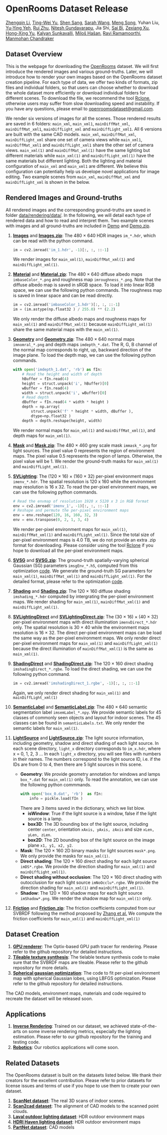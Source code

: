 # OpenRooms Dataset Release

[Zhengqin Li](https://sites.google.com/a/eng.ucsd.edu/zhengqinli), [Ting-Wei Yu](https://www.linkedin.com/in/ting-wei-yu/), [Shen Sang](https://www.linkedin.com/in/shen-sang-ab6b0217a/), [Sarah Wang](https://www.linkedin.com/in/sawang07/), [Meng Song](https://sites.google.com/site/mengsong1130/), Yuhan Liu, [Yu-Ying Yeh](https://yuyingyeh.github.io/), [Rui Zhu](https://jerrypiglet.github.io/), [Nitesh Gundavarapu](https://scholar.google.com/citations?user=v19p_0oAAAAJ&hl=en), Jia Shi, [Sai Bi](https://sai-bi.github.io/), [Zexiang Xu](https://cseweb.ucsd.edu/~zex014/), [Hong-Xing Yu](https://kovenyu.com/), [Kalyan Sunkavalli](http://www.kalyans.org/), [Miloš Hašan](http://www.miloshasan.net/), [Ravi Ramamoorthi](http://cseweb.ucsd.edu/~ravir/), [Manmohan Chandraker](https://cseweb.ucsd.edu/~mkchandraker/)

## Dataset Overview
This is the webpage for downloading the [OpenRooms](https://vilab-ucsd.github.io/ucsd-openrooms/) dataset. We will first introduce the rendered images and various ground-truths. Later, we will introduce how to render your own images based on the OpenRooms dataset creation pipeline. For each type of data, we offer two kinds of formats, zip files and individual folders, so that users can choose whether to download the whole dataset more efficiently or download individual folders for different scenes. To download the file, we recommend the tool [Rclone](https://rclone.org/), otherwise users may suffer from slow downloading speed and instability. If you have any questions, please email to openroomsdataset@gmail.com. 

We render six versions of images for all the scenes. Those rendered results are saved in 6 folders: `main_xml`, `main_xml1`, `mainDiffMat_xml`, `mainDiffMat_xml1`, `mainDiffLight_xml` and `mainDiffLight_xml1`. All 6 versions are built with the same CAD models. `main_xml`, `mainDiffMat_xml`, `mainDiffLight_xml` share one set of camera views while `main_xml1`, `mainDiffMat_xml1` and `mainDiffLight_xml1` share the other set of camera views. `main_xml(1)` and `mainDiffMat_xml(1)` have the same lighting but different materials while `main_xml(1)` and `mainDiffLight_xml(1)` have the same materials but different lighting. Both the lighting and material configuration of `main_xml` and `main_xml1` are different. We believe this configuration can potentially help us develope novel applications for image editing. Two example scenes from `main_xml`, `mainDiffMat_xml` and `mainDiffLight_xml` is shown in the below. 

## Rendered Images and Ground-truths
All rendered images and the corresponding ground-truths are saved in folder [data/rendering/data/](README.md). In the following, we will detail each type of rendered data and how to read and interpret them. Two example scenes with images and all ground-truths are included in [Demo](README.md) and [Demo.zip](README.md). 

1. **[Images](README.md)** and **[Images.zip](README.md)**: The 480 × 640 HDR images `im_*.hdr`, which can be read with the python command. 
    ```python
    im = cv2.imread('im_1.hdr', -1)[:, :, ::-1]
    ```
    We render images for `main_xml(1)`, `mainDiffMat_xml(1)` and `mainDiffLight_xml(1)`.

2. **[Material](README.md)** and **[Material.zip](README.md)**: The 480 × 640 diffuse albedo maps `imbaseColor_*.png` and roughness map `imroughness_*.png`. Note that the diffuse albedo map is saved in sRGB space. To load it into linear RGB space, we can use the following python commands. The roughness map is saved in linear space and can be read directly. 
    ```python
    im = cv2.imread('imbaseColor_1.hdr')[:, :, ::-1]
    im = (im.astype(np.float32 ) / 255.0) ** (2.2)
    ```
    We only render the diffuse albedo maps and roughness maps for `main_xml(1)` and `mainDiffMat_xml(1)` because `mainDiffLight_xml(1)` share the same material maps with the `main_xml(1)`.

3. **[Geometry](README.md)** and **[Geometry.zip](README.md)**: The 480 × 640 normal maps `imnomral_*.png` and depth maps `imdepth_*.dat`. The R, G, B channel of the normal map corresponds to right, up, backward direction of the image plane. To load the depth map, we can use the following python commands. 
    ```python
    with open('imdepth_1.dat', 'rb') as fIn:
        # Read the height and width of depth
        hBuffer = fIn.read(4)
        height = struct.unpack('i', hBuffer)[0]
        wBuffer = fIn.read(4)
        width = struct.unpack('i', wBuffer)[0]
        # Read depth 
        dBuffer = fIn.read(4 * width * height )
        depth = np.array(
            struct.unpack('f' * height * width, dBuffer ), 
            dtype=np.float32 )
        depth = depth.reshape(height, width)
    ```
    We render normal maps for `main_xml(1)` and `mainDiffMat_xml(1)`, and depth maps for `main_xml(1)`.

4. **[Mask](README.md)** and **[Mask.zip](README.md)**: The 480 × 460 grey scale mask `immask_*.png` for light sources. The pixel value 0 represents the region of environment maps. The pixel value 0.5 represents the region of lamps. Otherwise, the pixel value will be 1. We render the ground-truth masks for `main_xml(1)` and `mainDiffLight_xml(1)`. 

5. **[SVLighting](README.md)**: The (120 × 16) × (160 × 32) per-pixel environment maps `imenv_*.hdr`. The spatial resolution is 120 x 160 while the environment map resolution is 16 x 32. To read the per-pixel environment maps, we can use the following python commands. 
    ```python
    # Read the envmap of resolution 1920 x 5120 x 3 in RGB format 
    env = cv2.imread('imenv_1', -1)[:, :, ::-1]
    # Reshape and permute the per-pixel environment maps
    env = env.reshape(120, 16, 160, 32, 3)
    env = env.transpose(0, 2, 1, 3, 4)
    ```
    We render per-pixel environment maps for `main_xml(1)`, `mainDiffMat_xml(1)` and `mainDiffLight_xml(1)`. Since the total size of per-pixel environment maps is 4.0 TB, we do not provide an extra .zip format for downloading. Please consider using the tool [Rclone](https://rclone.org/) if you hope to download all the per-pixel environment maps.

6. **[SVSG](README.md)** and **[SVSG.zip](README.md)**: The ground-truth spatially-varying spherical Gaussian (SG) parameters `imsgEnv_*.h5`, computed from this optimization [code](https://github.com/lzqsd/SphericalGaussianOptimization). We generate the ground-truth SG parameters for `main_xml(1)`, `mainDiffMat_xml(1)` and `mainDiffLight_xml(1)`. For the detailed format, please refer to the optimization [code](https://github.com/lzqsd/SphericalGaussianOptimization). 

7. **[Shading](README.md)** and **[Shading.zip](README.md)**: The 120 × 160 diffuse shading `imshading_*.hdr` computed by intergrating the per-pixel environment maps. We render shading for `main_xml(1)`, `mainDiffMat_xml(1)` and `mainDiffLight_xml(1)`. 

8. **[SVLightingDirect](README.md)** and **[SVLightingDirect.zip](README.md)**: The (30 × 16) × (40 × 32) per-pixel environment maps with direct illumination `imenvDirect_*.hdr` only. The spatial resolution is 30 × 40 while the environment maps resolution is 16 × 32. The direct per-pixel environment maps can be load the same way as the per-pixel environment maps. We only render direct per-pixel environment maps for `main_xml(1)` and `mainDiffLight_xml(1)` because the direct illumination of `mainDiffMat_xml(1)` is the same as `main_xml(1)`. 

9. **[ShadingDirect](README.md)** and **[ShadingDirect.zip](README.md)**: The 120 × 160 direct shading `imshadingDirect_*.rgbe`. To load the direct shading, we can use the following python command. 
    ```python
    im = cv2.imread('imshadingDirect_1.rgbe', -1)[:, :, ::-1]
    ```
    Again, we only render direct shading for `main_xml(1)` and `mainDiffLight_xml(1)`

10. **[SemanticLabel](README.md)** and **[SemanticLabel.zip](README.md)**: The 480 × 640 semantic segmentation label `imsemLabel_*.npy`. We provide semantic labels for 45 classes of commonly seen objects and layout for indoor scenes. The 45 classes can be found in `semanticLabels.txt`. We only render the semantic labels for `main_xml(1)`. 

11. **[LightSource](README.md)** and **[LightSource.zip](README.md)**: The light source information, including geometry, shadow and direct shading of each light source. In each scene directory, `light_x` directory corresponds to `im_x.hdr`, where x = 0, 1, 2, 3 ... In each `light_x` directory, you will see files with numbers in their names. The numbers correspond to the light source ID, i.e. if the IDs are from 0 to 4, then there are 5 light sources in this scene. 
    * **Geometry**: We provide geometry annotation for windows and lamps `box_*.dat` for `main_xml(1)` only. To read the annotation, we can use the following python commmands. 
        ```python
        with open('box_0.dat', 'rb')  as fIn:
            info = pickle.load(fIn )
        ```
        There are 3 items saved in the dictionary, which we list blow.
        * **isWindow**: True if the light source is a window, false if the light source is a lamp. 
        * **box3D**: The 3D bounding box of the light source, including center `center`, orientation `xAxis, yAxis, zAxis` and size `xLen, yLen, zLen`. 
        * **box2D**: The 2D bounding box of the light source on the image plane `x1, y1, x2, y2`. 
    * **Mask**: The 120 × 160 2D binary masks for light sources `mask*.png`. We only provide the masks for `main_xml(1)`. 
    * **Direct shading**: The 120 × 160 direct shading for each light source `imDS*.rgbe`. We provide the direction shading for `main_xml(1)` and `mainDiffLight_xml(1)`. 
    * **Direct shading without occlusion**: The 120 × 160 direct shading with outocclusion for each light source `imNoOcclu*.rgbe`. We provide the direction shading for `main_xml(1)` and `mainDiffLight_xml(1)`. 
    * **Shadow**: The 120 × 160 shadow maps for each light source `imShadow*.png`. We render the shadow map for `main_xml(1)` only. 

12. **[Friction](README.md)** and **[Friction.zip](README.md)**: The friction coefficients computed from our SVBRDF following the method proposed by [Zhang et al.](https://arxiv.org/abs/1603.07998) We compute the friction coefficients for `main_xml(1)` and `mainDiffLight_xml(1)`


## Dataset Creation 
1. **[GPU renderer](https://github.com/lzqsd/OptixRenderer)**: The Optix-based GPU path tracer for rendering. Please refer to the github repository for detailed instructions. 
2. **[Tileable texture synthesis](https://github.com/lzqsd/TileableTextureSynthesis)**: The tielable texture synthesis code to make sure that the SVBRDF maps are tileable. Please refer to the github repository for more details. 
3. **[Spherical gaussian optimization](https://github.com/lzqsd/SphericalGaussianOptimization)**: The code to fit per-pixel environment map with spherical Gaussian lobes, using LBFGS optimization. Please refer to the github repository for detailed instructions. 

The CAD models, environment maps, materials and code required to recreate the dataset will be released soon. 

## Applications
1. **[Inverse Rendering](https://github.com/lzqsd/InverseRenderingOfIndoorScene)**: Trained on our dataset, we achieved state-of-the-arts on some inverse rendering metrics, especially the lighting estimation. Please refer to our github repository for the training and testing code. 
2. **[Robotics](README.md)**: Our robotics applications will come soon. 

## Related Datasets
The OpenRooms dataset is built on the datasets listed below. We thank their creators for the excellent contribution. Please refer to prior datasets for license issues and terms of use if you hope to use them to create your own dataset. 
1. **[ScanNet dataset](http://www.scan-net.org/)**: The real 3D scans of indoor scenes. 
1. **[Scan2cad dataset](https://github.com/skanti/Scan2CAD)**: The alignment of CAD models to the scanned point clouds. 
1. **[Laval outdoor lighting dataset](http://outdoor.hdrdb.com/)**: HDR outdoor environment maps 
1. **[HDRI Haven lighting dataset](https://hdrihaven.com/)**: HDR outdoor environment maps 
1. **[PartNet dataset](https://partnet.cs.stanford.edu/)**: CAD models 


